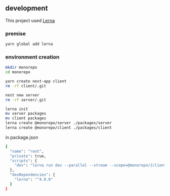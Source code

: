 ## development

This project used [Lerna](https://lerna.js.org/)

### premise

```bash
yarn global add lerna
```

### environment creation

```bash
mkdir monorepo
cd monorepo

yarn create next-app client
rm -rf client/.git

nest new server
rm -rf server/.git

lerna init
mv server packages
mv client packages
lerna create @monorepo/server ./packages/server
lerna create @monorepo/client ./packages/client

```

in package.json

```bash
{
  "name": "root",
  "private": true,
  "scripts": {
    "dev": "lerna run dev --parallel --stream --scope=@monorepo/{client,server}"
  },
  "devDependencies": {
    "lerna": "^4.0.0"
  }
}
```
